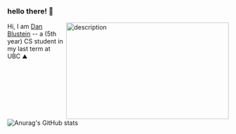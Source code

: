 ### hello there! 🦎


<img align="right" src="https://i.pinimg.com/originals/f1/63/11/f16311fd0c32786525f471c685bc516e.gif" width="370" height="220" alt="description">

Hi, I am [Dan Blustein](wallstarr.github.io) -- a (5th year) CS student in my last term at UBC ⛰️

![Anurag's GitHub stats](https://github-readme-stats.vercel.app/api?username=wallstarr\&rank_icon=github&show_icons=true\&title_color=fff\&icon_color=0A5C36\&text_color=0A5C36\&bg_color=050301&custom_title=my%20github!)


<!--
**wallstarr/wallstarr** is a ✨ _special_ ✨ repository because its `README.md` (this file) appears on your GitHub profile.

Here are some ideas to get you started:

- 🔭 I’m currently working on ...
- 🌱 I’m currently learning ...
- 👯 I’m looking to collaborate on ...
- 🤔 I’m looking for help with ...
- 💬 Ask me about ...
- 📫 How to reach me: ...
- 😄 Pronouns: ...
- ⚡ Fun fact: ...
-->
